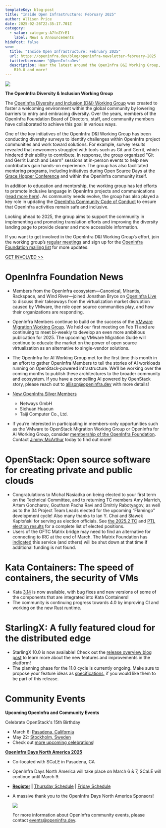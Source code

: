 ```yaml
---
templateKey: blog-post
title: "Inside Open Infrastructure: February 2025"
author: Allison Price
date: 2025-02-26T22:35:17.701Z
category:
  - value: category-A7fnZYrE1
    label: News & Announcements
hidePost: false
seo:
  title: "Inside Open Infrastructure: February 2025"
  url: https://openinfra.dev/blog/openinfra-newsletter-february-2025
  twitterUsername: "@OpenInfraDev"
  description: Hear the latest around the OpenInfra D&I Working Group, StarlingX
    R10.0 and more!
---
```

![](/img/graphics-for-su-1-.png)

**The OpenInfra Diversity & Inclusion Working Group**

The [OpenInfra Diversity and Inclusion (D&I) Working Group](https://openinfra.org/about/diversity) was created to foster a welcoming environment within the global community by lowering barriers to entry and embracing diversity. Over the years, members of the OpenInfra Foundation Board of Directors, staff, and community members have collaborated to achieve this goal in various ways.

One of the key initiatives of the OpenInfra D&I Working Group has been conducting diversity surveys to identify challenges within OpenInfra project communities and work toward solutions. For example, survey results revealed that newcomers struggled with tools such as Git and Gerrit, which hindered their ability to contribute. In response, the group organized "Git and Gerrit Lunch and Learn" sessions at in-person events to help new contributors gain hands-on experience. The group has also facilitated mentoring programs, including initiatives during Open Source Days at the [Grace Hopper Conference](https://ghc.anitab.org/ghc-25-announcement/?gad_source=1&gclid=CjwKCAiAlPu9BhAjEiwA5NDSA9uDKKDcmvD0qlb-32tjFboXEvMIaSQJq1I9CwRidx1trZUyVUn7nxoC0owQAvD_BwE) and within the OpenInfra community itself.

In addition to education and mentorship, the working group has led efforts to promote inclusive language in OpenInfra projects and communications ([read more here](https://wiki.openstack.org/wiki/Governance/Foundation/Inclusive_Language)). As community needs evolve, the group has also played a key role in updating the [OpenInfra Community Code of Conduct](https://openinfra.org/legal/code-of-conduct) to ensure that OpenInfra activities remain safe and inclusive.

Looking ahead to 2025, the group aims to support the community in implementing and promoting translation efforts and improving the diversity landing page to provide clearer and more accessible information.

If you want to get involved in the OpenInfra D&I Working Group‘s effort, join the working group’s [regular meetings](https://meetings.opendev.org/#Diversity_Working_Group_Meeting) and sign up for the [OpenInfra Foundation mailing list](https://lists.openinfra.dev/mailman3/lists/foundation.lists.openinfra.dev/) for more updates.

[GET INVOLVED >>](https://openinfra.org/about/diversity)

# OpenInfra Foundation News

* Members from the OpenInfra ecosystem—Canonical, Mirantis, Rackspace, and Wind River—joined Jonathan Bryce on [OpenInfra Live](https://www.youtube.com/live/-ZeXKyV0sW4) to discuss their takeaways from the virtualization market disruption caused by VMware, the role open source communities play, and how their organizations are responding. 
* OpenInfra Members continue to build on the success of the [VMware Migration Working Group](https://www.openstack.org/vmware-migration-to-openstack). We held our first meeting on Feb 11 and are continuing to meet bi-weekly to develop an even more ambitious publication for 2025. The upcoming VMware Migration Guide will continue to educate the market on the power of open source virtualization as an alternative to single-vendor solutions.
* The OpenInfra for AI Working Group met for the first time this month in an effort to gather OpenInfra Members to tell the stories of AI workloads running on OpenStack-powered infrastructure. We’ll be working over the coming months to publish these architectures to the broader community and ecosystem. If you have a compelling AI powered by OpenStack story, please reach out to [allison@openinfra.dev](mailto:allison@openinfra.dev) with more details!
* [New OpenInfra Silver Members](http://openinfra.dev/members)

  * Netways GmbH
  * Sichuan Huacun
  * Taiji Computer Co., Ltd.
* If you’re interested in participating in members-only opportunities such as the VMware to OpenStack Migration Working Group or OpenInfra for AI Working Group, consider [membership of the OpenInfra Foundation](https://openinfra.dev/join/members/). Contact [Jimmy McArthur](mailto:jimmy@openinfra.dev) today to find out more!

# OpenStack: Open source software for creating private and public clouds

* Congratulations to Michal Nasiadka on being elected to your first term on the Technical Committee, and to returning TC members Amy Marrich, Artem Goncharov, Goutham Pacha Ravi and Dmitriy Rabotyagov, as well as to the 34 Project Team Leads elected for the upcoming “Flamingo” development cycle! Also many thanks to Ian Y. Choi and Sławek Kapłoński for serving as election officials. See [the 2025.2 TC](https://lists.openstack.org/archives/list/openstack-discuss@lists.openstack.org/message/5SG4V6DM3IR53MFAVOG4MGJI5SAMDAHA/) and [PTL election results](https://lists.openstack.org/archives/list/openstack-discuss@lists.openstack.org/message/VRWQQYHFFSVCILAKXBYQHVZ3GPHLPUEK/) for a complete list of elected positions.
* Users of the OFTC Matrix bridge may need to find an alternative for connecting to IRC at the end of March. The Matrix Foundation has [indicated](https://matrix.org/blog/2025/02/crossroads/) this service (and others) will be shut down at that time if additional funding is not found.

# Kata Containers: The speed of containers, the security of VMs

* Kata [3.14](https://github.com/kata-containers/kata-containers/releases/tag/3.14.0) is now available, with bug fixes and new versions of some of the components that are integrated into Kata Containers!
* The community is continuing progress towards 4.0 by improving CI and working on the new Rust runtime.

# StarlingX: A fully featured cloud for the distributed edge

* StarlingX 10.0 is now available! Check out the [release overview blog post](https://www.starlingx.io/blog/starlingx-release-10/) to learn more about the new features and improvements in the platform!
* The planning phase for the 11.0 cycle is currently ongoing. Make sure to propose your feature ideas as [specifications](https://opendev.org/starlingx/specs), if you would like them to be part of this release.

# **Community Events**

**Upcoming OpenInfra and Community Events**[](https://www.socallinuxexpo.org/scale/22x/events/open-infra-days)

Celebrate OpenStack's 15th Birthday

* March 6: [Pasadena, California](https://www.meetup.com/openinfrastructure-la/events/306418939/?utm_medium=referral&utm_campaign=share-btn_savedevents_share_modal&utm_source=link) 
* May 22: [Stockholm, Sweden](https://www.meetup.com/openinfra-user-group-sweden/events/306139678/?utm_medium=referral&utm_campaign=share-btn_savedevents_share_modal&utm_source=link) 
* Check out [more upcoming celebrations](https://www.openstack.org/blog/celebrating-15-years-of-openstack/)!

**[OpenInfra Days North America 2025](https://www.socallinuxexpo.org/scale/22x/events/open-infra-days)** 

* Co-located with SCaLE in Pasadena, CA
* OpenInfra Days North America will take place on March 6 & 7, SCaLE will continue until March 9.
* **[Register](https://register.socallinuxexpo.org/reg6/) |** [Thursday Schedule](https://www.socallinuxexpo.org/scale/22x/schedule/thursday) | [Friday Schedule](https://www.socallinuxexpo.org/scale/22x/schedule/friday)
* A massive thank you to the OpenInfra Days North America Sponsors!

  ![](/img/sponsors-2400x1200-4-.png)

  For more information about OpenInfra community events, please contact [events@openinfra.dev](mailto:events@openinfra.dev).